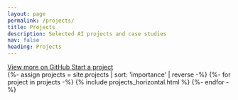 ```yaml
---
layout: page
permalink: /projects/
title: Projects
description: Selected AI projects and case studies
nav: false
heading: Projects
---
```


<div class="mb-3">
  <a class="btn btn-outline-primary mr-2" href="https://github.com/shaon2221" target="_blank">
    <i class="fab fa-github"></i> View more on GitHub
  </a>
  <a class="btn btn-primary" href="mailto:shaonsikder.ewu@gmail.com">
    <i class="fas fa-paper-plane"></i> Start a project
  </a>
</div>

<div class="projects grid mt-4">
  <div class="row row-cols-1 row-cols-md-2">
    {%- assign projects = site.projects | sort: 'importance' | reverse -%}
    {%- for project in projects -%}
      {% include projects_horizontal.html %}
    {%- endfor -%}
  </div>
</div>
